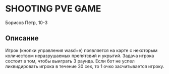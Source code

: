 # SHOOTING PVE GAME
Борисов Пётр, 10-3
## Описание
Игрок (кнопки управления wasd+e) появляется на карте с некоторым количеством 
неразрушаемых препятсвий и укрытий. Задача игрокa состоит в том, чтобы выиграть
3 раунда. Если бот не успел ликвидировать игрока в течение 30 сек, то 1 очко 
засчитывается игроку. 